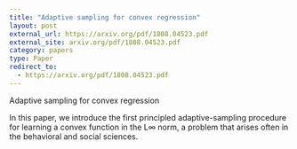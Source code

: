 ```yaml
---
title: "Adaptive sampling for convex regression"
layout: post
external_url: https://arxiv.org/pdf/1808.04523.pdf
external_site: arxiv.org/pdf/1808.04523.pdf
category: papers
type: Paper
redirect_to:
  - https://arxiv.org/pdf/1808.04523.pdf
---
```


Adaptive sampling for convex regression

In this paper, we introduce the first principled adaptive-sampling procedure for learning
a convex function in the L∞ norm, a problem that arises often in the behavioral and social
sciences.
